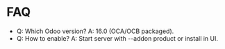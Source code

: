 # FAQ

- Q: Which Odoo version? A: 16.0 (OCA/OCB packaged).
- Q: How to enable? A: Start server with --addon product or install in UI.

